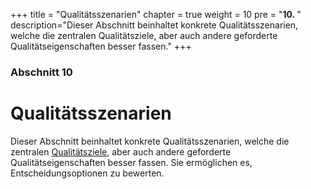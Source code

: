 +++
title = "Qualitätsszenarien"
chapter = true
weight = 10
pre = "<b>10. </b>"
description="Dieser Abschnitt beinhaltet konkrete Qualitätsszenarien, welche die zentralen Qualitätsziele, aber auch andere geforderte Qualitätseigenschaften besser fassen."
+++

### Abschnitt 10

# Qualitätsszenarien

Dieser Abschnitt beinhaltet konkrete Qualitätsszenarien, welche die zentralen [Qualitätsziele](/01_einfuehrung/02_qualitaetsziele/), aber auch andere geforderte Qualitätseigenschaften besser fassen.
Sie ermöglichen es, Entscheidungsoptionen zu bewerten.
